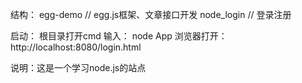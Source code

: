 ﻿ 
结构：
egg-demo	// egg.js框架、文章接口开发
node_login	// 登录注册

启动：
      根目录打开cmd
      输入： node App
      浏览器打开：http://localhost:8080/login.html

说明：这是一个学习node.js的站点
